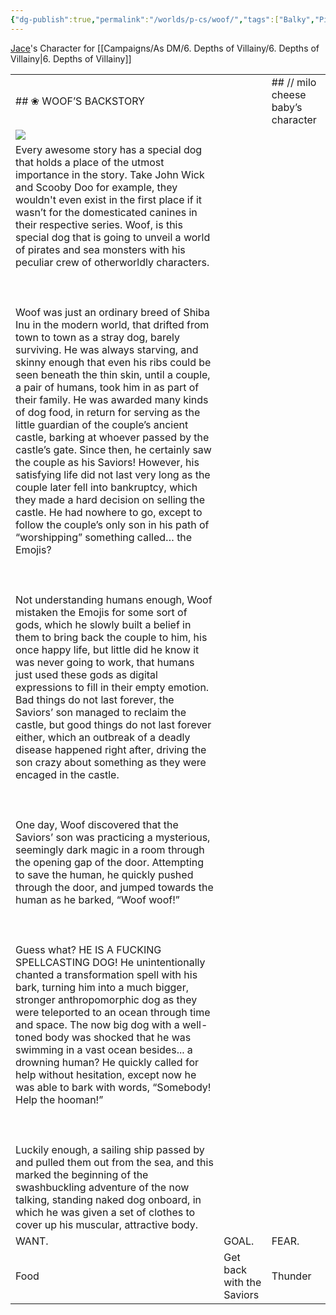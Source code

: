 ```yaml
---
{"dg-publish":true,"permalink":"/worlds/p-cs/woof/","tags":["Balky","Pirate"]}
---
```


[Jace](Jace.md)'s Character for [[Campaigns/As DM/6. Depths of Villainy/6. Depths of Villainy\|6. Depths of Villainy]]



|   |   |   |
|---|---|---|
|## ❀ WOOF’S BACKSTORY|   |## // milo cheese baby’s character|
|![](https://lh7-us.googleusercontent.com/e4bvx8k56OAEDXYITIrA8Ktv8t4WUndYdVfEJ-skvb0ygZDfAxYDps4fyg-CBEJMWGMolCtTiGIH-UJXUOSAZqq2EZfq_RrwQ6jwHTycheuKGyqtJjv-yJNWCepomydlsT_tw8fx-GQ0XLDF2ffPkg)|   |   |
|Every awesome story has a special dog that holds a place of the utmost importance in the story. Take John Wick and Scooby Doo for example, they wouldn't even exist in the first place if it wasn’t for the domesticated canines in their respective series. Woof, is this special dog that is going to unveil a world of pirates and sea monsters with his peculiar crew of otherworldly characters.<br><br>  <br><br>Woof was just an ordinary breed of Shiba Inu in the modern world, that drifted from town to town as a stray dog, barely surviving. He was always starving, and skinny enough that even his ribs could be seen beneath the thin skin, until a couple, a pair of humans, took him in as part of their family. He was awarded many kinds of dog food, in return for serving as the little guardian of the couple’s ancient castle, barking at whoever passed by the castle’s gate. Since then, he certainly saw the couple as his Saviors! However, his satisfying life did not last very long as the couple later fell into bankruptcy, which they made a hard decision on selling the castle. He had nowhere to go, except to follow the couple’s only son in his path of “worshipping” something called… the Emojis?<br><br>  <br><br>Not understanding humans enough, Woof mistaken the Emojis for some sort of gods, which he slowly built a belief in them to bring back the couple to him, his once happy life, but little did he know it was never going to work, that humans just used these gods as digital expressions to fill in their empty emotion. Bad things do not last forever, the Saviors’ son managed to reclaim the castle, but good things do not last forever either, which an outbreak of a deadly disease happened right after, driving the son crazy about something as they were encaged in the castle.<br><br>  <br><br>One day, Woof discovered that the Saviors’ son was practicing a mysterious, seemingly dark magic in a room through the opening gap of the door. Attempting to save the human, he quickly pushed through the door, and jumped towards the human as he barked, “Woof woof!”<br><br>  <br><br>Guess what? HE IS A FUCKING SPELLCASTING DOG! He unintentionally chanted a transformation spell with his bark, turning him into a much bigger, stronger anthropomorphic dog as they were teleported to an ocean through time and space. The now big dog with a well-toned body was shocked that he was swimming in a vast ocean besides... a drowning human? He quickly called for help without hesitation, except now he was able to bark with words, “Somebody! Help the hooman!”<br><br>  <br><br>Luckily enough, a sailing ship passed by and pulled them out from the sea, and this marked the beginning of the swashbuckling adventure of the now talking, standing naked dog onboard, in which he was given a set of clothes to cover up his muscular, attractive body.|   |   |
|WANT.|GOAL.|FEAR.|
|Food|Get back with the Saviors|Thunder|

  
  
  
  
  